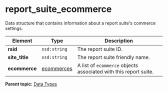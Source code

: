 # report\_suite\_ecommerce

Data structure that contains information about a report suite's commerce settings.

|Element|Type|Description|
|-------|----|-----------|
|**rsid** |`xsd:string` | The report suite ID. |
|**site\_title** |`xsd:string` | The report suite friendly name. |
|**ecommerce** |[ecommerces](r_ecommerces.md#) | A list of `ecommerce` objects associated with this report suite. |

**Parent topic:** [Data Types](../data_types/c_datatypes.md)

